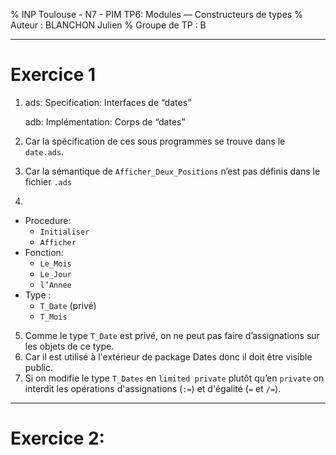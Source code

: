 % INP Toulouse - N7 - PIM TP6: Modules — Constructeurs de types
% Auteur : BLANCHON Julien
% Groupe de TP : B

---

# Exercice 1

1. ads: Specification: Interfaces de “dates”

    adb: Implémentation: Corps de “dates”

2. Car la spécification de ces sous programmes se trouve dans le `date.ads`.
3. Car la sémantique de `Afficher_Deux_Positions` n’est pas définis dans le fichier `.ads`
4.
  - Procedure:
    - `Initialiser`
    - `Afficher`
  - Fonction:
    - `Le_Mois`
    - `Le_Jour`
    - `l’Annee`
  - Type :
    - `T_Date` (privé)
    - `T_Mois`


5. Comme le type `T_Date` est privé, on ne peut pas faire d’assignations sur les objets de ce type.
6. Car il est utilisé à l'extérieur de package Dates donc il doit être visible public.
7. Si on modifie le type `T_Dates` en `limited private` plutôt qu’en `private` on interdit les opérations d'assignations (`:=`) et d'égalité (`=` et `/=`).

---

# Exercice 2:
